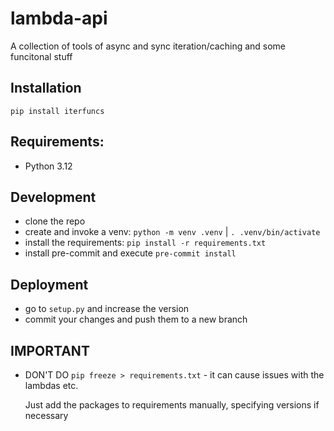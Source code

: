 # lambda-api

A collection of tools of async and sync iteration/caching and some funcitonal stuff

## Installation

`pip install iterfuncs`

## Requirements:

- Python 3.12

## Development

- clone the repo
- create and invoke a venv: `python -m venv .venv` | `. .venv/bin/activate`
- install the requirements: `pip install -r requirements.txt`
- install pre-commit and execute `pre-commit install`

## Deployment

- go to `setup.py` and increase the version
- commit your changes and push them to a new branch

## IMPORTANT

- DON'T DO `pip freeze > requirements.txt` - it can cause issues with the lambdas etc.

  Just add the packages to requirements manually, specifying versions if necessary
